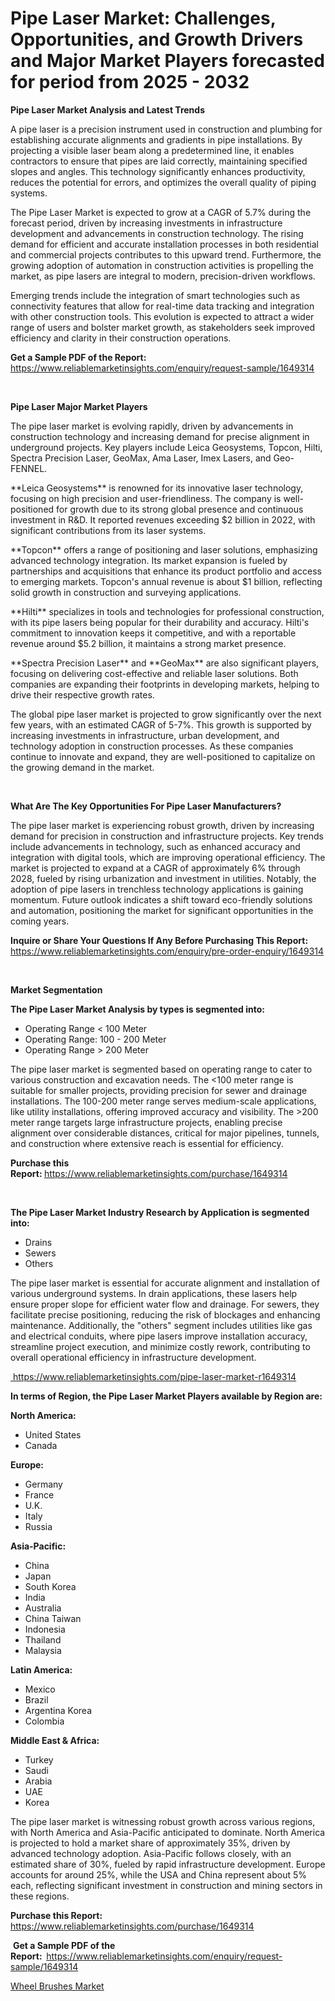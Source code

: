 <p><h1>Pipe Laser Market: Challenges, Opportunities, and Growth Drivers and Major Market Players forecasted for period from 2025 - 2032</h1></p><p><strong>Pipe Laser Market Analysis and Latest Trends</strong></p>
<p><p>A pipe laser is a precision instrument used in construction and plumbing for establishing accurate alignments and gradients in pipe installations. By projecting a visible laser beam along a predetermined line, it enables contractors to ensure that pipes are laid correctly, maintaining specified slopes and angles. This technology significantly enhances productivity, reduces the potential for errors, and optimizes the overall quality of piping systems.</p><p>The Pipe Laser Market is expected to grow at a CAGR of 5.7% during the forecast period, driven by increasing investments in infrastructure development and advancements in construction technology. The rising demand for efficient and accurate installation processes in both residential and commercial projects contributes to this upward trend. Furthermore, the growing adoption of automation in construction activities is propelling the market, as pipe lasers are integral to modern, precision-driven workflows. </p><p>Emerging trends include the integration of smart technologies such as connectivity features that allow for real-time data tracking and integration with other construction tools. This evolution is expected to attract a wider range of users and bolster market growth, as stakeholders seek improved efficiency and clarity in their construction operations.</p></p>
<p><strong>Get a Sample PDF of the Report:&nbsp;</strong> <a href="https://www.reliablemarketinsights.com/enquiry/request-sample/1649314?utm_campaign=3206&utm_medium=2&utm_source=Github&utm_content=ia&utm_term=09042025&utm_id=pipe-laser">https://www.reliablemarketinsights.com/enquiry/request-sample/1649314</a></p>
<p>&nbsp;</p>
<p><strong>Pipe Laser Major Market Players</strong></p>
<p><p>The pipe laser market is evolving rapidly, driven by advancements in construction technology and increasing demand for precise alignment in underground projects. Key players include Leica Geosystems, Topcon, Hilti, Spectra Precision Laser, GeoMax, Ama Laser, Imex Lasers, and Geo-FENNEL. </p><p>**Leica Geosystems** is renowned for its innovative laser technology, focusing on high precision and user-friendliness. The company is well-positioned for growth due to its strong global presence and continuous investment in R&D. It reported revenues exceeding $2 billion in 2022, with significant contributions from its laser systems.</p><p>**Topcon** offers a range of positioning and laser solutions, emphasizing advanced technology integration. Its market expansion is fueled by partnerships and acquisitions that enhance its product portfolio and access to emerging markets. Topcon's annual revenue is about $1 billion, reflecting solid growth in construction and surveying applications.</p><p>**Hilti** specializes in tools and technologies for professional construction, with its pipe lasers being popular for their durability and accuracy. Hilti's commitment to innovation keeps it competitive, and with a reportable revenue around $5.2 billion, it maintains a strong market presence.</p><p>**Spectra Precision Laser** and **GeoMax** are also significant players, focusing on delivering cost-effective and reliable laser solutions. Both companies are expanding their footprints in developing markets, helping to drive their respective growth rates.</p><p>The global pipe laser market is projected to grow significantly over the next few years, with an estimated CAGR of 5-7%. This growth is supported by increasing investments in infrastructure, urban development, and technology adoption in construction processes. As these companies continue to innovate and expand, they are well-positioned to capitalize on the growing demand in the market.</p></p>
<p>&nbsp;</p>
<p><strong>What Are The Key Opportunities For Pipe Laser Manufacturers?</strong></p>
<p><p>The pipe laser market is experiencing robust growth, driven by increasing demand for precision in construction and infrastructure projects. Key trends include advancements in technology, such as enhanced accuracy and integration with digital tools, which are improving operational efficiency. The market is projected to expand at a CAGR of approximately 6% through 2028, fueled by rising urbanization and investment in utilities. Notably, the adoption of pipe lasers in trenchless technology applications is gaining momentum. Future outlook indicates a shift toward eco-friendly solutions and automation, positioning the market for significant opportunities in the coming years.</p></p>
<p><strong>Inquire or Share Your Questions If Any Before Purchasing This Report:</strong> <a href="https://www.reliablemarketinsights.com/enquiry/pre-order-enquiry/1649314?utm_campaign=3206&utm_medium=2&utm_source=Github&utm_content=ia&utm_term=09042025&utm_id=pipe-laser">https://www.reliablemarketinsights.com/enquiry/pre-order-enquiry/1649314</a></p>
<p>&nbsp;</p>
<p><strong>Market Segmentation</strong></p>
<p><strong>The Pipe Laser Market Analysis by types is segmented into:</strong></p>
<p><ul><li>Operating Range < 100 Meter</li><li>Operating Range: 100 - 200 Meter</li><li>Operating Range > 200 Meter</li></ul></p>
<p><p>The pipe laser market is segmented based on operating range to cater to various construction and excavation needs. The <100 meter range is suitable for smaller projects, providing precision for sewer and drainage installations. The 100-200 meter range serves medium-scale applications, like utility installations, offering improved accuracy and visibility. The >200 meter range targets large infrastructure projects, enabling precise alignment over considerable distances, critical for major pipelines, tunnels, and construction where extensive reach is essential for efficiency.</p></p>
<p><strong>Purchase this Report:&nbsp;</strong><a href="https://www.reliablemarketinsights.com/purchase/1649314?utm_campaign=3206&utm_medium=2&utm_source=Github&utm_content=ia&utm_term=09042025&utm_id=pipe-laser">https://www.reliablemarketinsights.com/purchase/1649314</a></p>
<p>&nbsp;</p>
<p><strong>The Pipe Laser Market Industry Research by Application is segmented into:</strong></p>
<p><ul><li>Drains</li><li>Sewers</li><li>Others</li></ul></p>
<p><p>The pipe laser market is essential for accurate alignment and installation of various underground systems. In drain applications, these lasers help ensure proper slope for efficient water flow and drainage. For sewers, they facilitate precise positioning, reducing the risk of blockages and enhancing maintenance. Additionally, the "others" segment includes utilities like gas and electrical conduits, where pipe lasers improve installation accuracy, streamline project execution, and minimize costly rework, contributing to overall operational efficiency in infrastructure development.</p></p>
<p><a href="https://www.reliablemarketinsights.com/pipe-laser-market-r1649314?utm_campaign=3206&utm_medium=2&utm_source=Github&utm_content=ia&utm_term=09042025&utm_id=pipe-laser">&nbsp;https://www.reliablemarketinsights.com/pipe-laser-market-r1649314</a></p>
<p><strong>In terms of Region, the Pipe Laser Market Players available by Region are:</strong></p>
<p>
    <p> <strong> North America: </strong>
        <ul>
            <li>United States</li>
            <li>Canada</li>
        </ul>
        </p> 
    <p> <strong> Europe: </strong>
        <ul>
            <li>Germany</li>
            <li>France</li>
            <li>U.K.</li>
            <li>Italy</li>
            <li>Russia</li>
        </ul>
        </p> 
    <p> <strong> Asia-Pacific: </strong>
        <ul>
            <li>China</li>
            <li>Japan</li>
            <li>South Korea</li>
            <li>India</li>
            <li>Australia</li>
            <li>China Taiwan</li>
            <li>Indonesia</li>
            <li>Thailand</li>
            <li>Malaysia</li>
        </ul>
        </p> 
    <p> <strong> Latin America: </strong>
        <ul>
            <li>Mexico</li>
            <li>Brazil</li>
            <li>Argentina Korea</li>
            <li>Colombia</li>
        </ul>
        </p> 
    <p> <strong> Middle East & Africa: </strong>
        <ul>
            <li>Turkey</li>
            <li>Saudi</li>
            <li>Arabia</li>
            <li>UAE</li>
            <li>Korea</li>
        </ul>
    </p>
    </p>
<p><p>The pipe laser market is witnessing robust growth across various regions, with North America and Asia-Pacific anticipated to dominate. North America is projected to hold a market share of approximately 35%, driven by advanced technology adoption. Asia-Pacific follows closely, with an estimated share of 30%, fueled by rapid infrastructure development. Europe accounts for around 25%, while the USA and China represent about 5% each, reflecting significant investment in construction and mining sectors in these regions.</p></p>
<p><strong>Purchase this Report: </strong><a href="https://www.reliablemarketinsights.com/purchase/1649314?utm_campaign=3206&utm_medium=2&utm_source=Github&utm_content=ia&utm_term=09042025&utm_id=pipe-laser">https://www.reliablemarketinsights.com/purchase/1649314</a></p>
<p>&nbsp;<strong>Get a Sample PDF of the Report:&nbsp;&nbsp;</strong><a href="https://www.reliablemarketinsights.com/enquiry/request-sample/1649314?utm_campaign=3206&utm_medium=2&utm_source=Github&utm_content=ia&utm_term=09042025&utm_id=pipe-laser">https://www.reliablemarketinsights.com/enquiry/request-sample/1649314</a></p>
<p><strong></strong></p>
<p><p><a href="https://github.com/gogashopkewy/Market-Research-Report-List-1/blob/main/wheel-brushes-market.md?utm_campaign=3206&utm_medium=2&utm_source=Github&utm_content=ia&utm_term=09042025&utm_id=pipe-laser">Wheel Brushes Market</a></p></p>